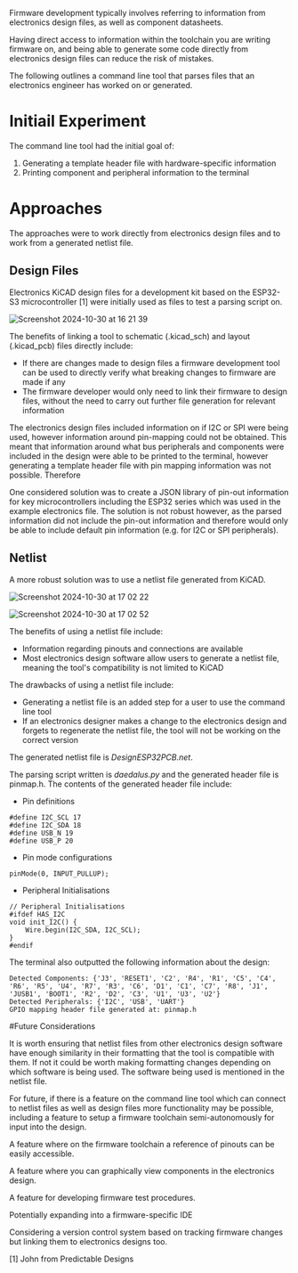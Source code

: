Firmware development typically involves referring to information from electronics design files, as well as component datasheets.

Having direct access to information within the toolchain you are writing firmware on, and being able to generate some code directly from electronics design files can reduce the risk of mistakes.

The following outlines a command line tool that parses files that an electronics engineer has worked on or generated.

# Initiail Experiment

The command line tool had the initial goal of:

1. Generating a template header file with hardware-specific information
2. Printing component and peripheral information to the terminal

# Approaches

The approaches were to work directly from electronics design files and to work from a generated netlist file.

## Design Files

Electronics KiCAD design files for a development kit based on the ESP32-S3 microcontroller [1] were initially used as files to test a parsing script on.

![Screenshot 2024-10-30 at 16 21 39](https://github.com/user-attachments/assets/b8d761ac-4d25-40af-9625-605bff231e76)

The benefits of linking a tool to schematic (.kicad_sch) and layout (.kicad_pcb) files directly include:

- If there are changes made to design files a firmware development tool can be used to directly verify what breaking changes to firmware are made if any
- The firmware developer would only need to link their firmware to design files, without the need to carry out further file generation for relevant information

The electronics design files included information on if I2C or SPI were being used, however information around pin-mapping could not be obtained. This meant that information around what bus peripherals and components were included in the design were able to be printed to the terminal, however generating a template header file with pin mapping information was not possible.
Therefore 

One considered solution was to create a JSON library of pin-out information for key microcontrollers including the ESP32 series which was used in the example electronics file. The solution is not robust however, as the parsed information did not include the pin-out information and therefore would only be able to include default pin information (e.g. for I2C or SPI peripherals).

## Netlist

A more robust solution was to use a netlist file generated from KiCAD.

![Screenshot 2024-10-30 at 17 02 22](https://github.com/user-attachments/assets/64a46fe3-f182-4635-83ca-69e88cd34280)


![Screenshot 2024-10-30 at 17 02 52](https://github.com/user-attachments/assets/38d1d41c-2fcd-42fe-bbf8-1b187af3a42b)


The benefits of using a netlist file include:

- Information regarding pinouts and connections are available
- Most electronics design software allow users to generate a netlist file, meaning the tool's compatibility is not limited to KiCAD

The drawbacks of using a netlist file include:

- Generating a netlist file is an added step for a user to use the command line tool
- If an electronics designer makes a change to the electronics design and forgets to regenerate the netlist file, the tool will not be working on the correct version

The generated netlist file is _DesignESP32PCB.net_.

The parsing script written is _daedalus.py_ and the generated header file is pinmap.h. The contents of the generated header file include:

- Pin definitions
```
#define I2C_SCL 17
#define I2C_SDA 18
#define USB_N 19
#define USB_P 20
```

- Pin mode configurations

`pinMode(0, INPUT_PULLUP);`

- Peripheral Initialisations
```
// Peripheral Initialisations
#ifdef HAS_I2C
void init_I2C() {
    Wire.begin(I2C_SDA, I2C_SCL);
}
#endif
```

The terminal also outputted the following information about the design:
```
Detected Components: {'J3', 'RESET1', 'C2', 'R4', 'R1', 'C5', 'C4', 'R6', 'R5', 'U4', 'R7', 'R3', 'C6', 'D1', 'C1', 'C7', 'R8', 'J1', 'JUSB1', 'BOOT1', 'R2', 'D2', 'C3', 'U1', 'U3', 'U2'}
Detected Peripherals: {'I2C', 'USB', 'UART'}
GPIO mapping header file generated at: pinmap.h
```
#Future Considerations

It is worth ensuring that netlist files from other electronics design software have enough similarity in their formatting that the tool is compatible with them. If not it could be worth making formatting changes depending on which software is being used. The software being used is mentioned in the netlist file.

For future, if there is a feature on the command line tool which can connect to netlist files as well as design files more functionality may be possible, including a feature to setup a firmware toolchain semi-autonomously for input into the design.

A feature where on the firmware toolchain a reference of pinouts can be easily accessible.

A feature where you can graphically view components in the electronics design.

A feature for developing firmware test procedures.

Potentially expanding into a firmware-specific IDE

Considering a version control system based on tracking firmware changes but linking them to electronics designs too.

[1] John from Predictable Designs

